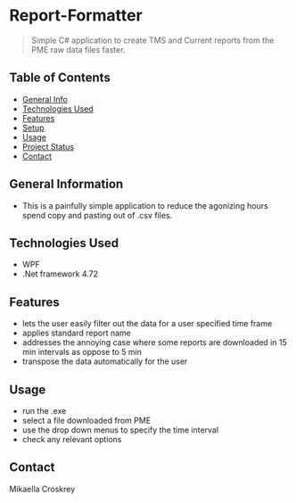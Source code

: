 # Report-Formatter
> Simple C# application to create TMS and Current reports from the PME raw data files faster.
 
## Table of Contents
* [General Info](#general-information)
* [Technologies Used](#technologies-used)
* [Features](#features)
* [Setup](#setup)
* [Usage](#usage)
* [Project Status](#project-status) 
* [Contact](#contact)
<!-- * [License](#license) -->

## General Information
-  This is a painfully simple application to reduce the agonizing hours spend copy and pasting out of .csv files.

## Technologies Used
- WPF
- .Net framework 4.72 

## Features
- lets the user easily filter out the data for a user specified time frame
- applies standard report name
- addresses the annoying case where some reports are downloaded in 15 min intervals as oppose to 5 min
- transpose the data automatically for the user

## Usage
- run the .exe
- select a file downloaded from PME
- use the drop down menus to specify the time interval
- check any relevant options 

## Contact
Mikaella Croskrey

<!-- Optional -->
<!-- ## License -->
<!-- This project is open source and available under the [... License](). -->

<!-- You don't have to include all sections - just the one's relevant to your project -->
